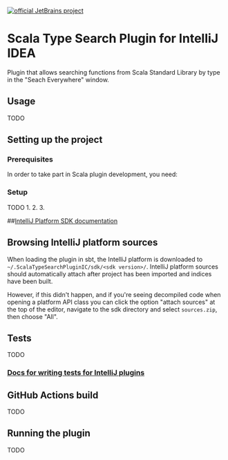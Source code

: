 [![official JetBrains project](https://jb.gg/badges/official.svg)](https://confluence.jetbrains.com/display/ALL/JetBrains+on+GitHub)

# Scala Type Search Plugin for IntelliJ IDEA

Plugin that allows searching functions from Scala Standard Library by type in the "Seach Everywhere" window.

## Usage
TODO

## Setting up the project

### Prerequisites
In order to take part in Scala plugin development, you need:

### Setup
TODO
1. 
2. 
3. 

##[IntelliJ Platform SDK documentation](https://plugins.jetbrains.com/docs/intellij/welcome.html)

## Browsing IntelliJ platform sources

When loading the plugin in sbt, the IntelliJ platform is downloaded to `~/.ScalaTypeSearchPluginIC/sdk/<sdk version>/`.
IntelliJ platform sources should automatically attach after project has been imported and indices have been built.

However, if this didn't happen, and if you're seeing decompiled code when opening a platform API class you can click
the option "attach sources" at the top of the editor, navigate to the sdk directory and select `sources.zip`,
then choose "All".

## Tests

TODO

### [Docs for writing tests for IntelliJ plugins](https://plugins.jetbrains.com/docs/intellij/testing-plugins.html)

## GitHub Actions build

TODO

## Running the plugin

TODO
